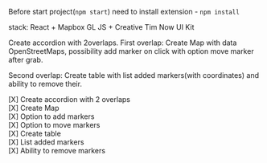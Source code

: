 Before start project(`npm start`) need to install extension - `npm install`

stack:
React + Mapbox GL JS + Creative Tim Now UI Kit

Create accordion with 2overlaps.
First overlap:
Create Map with data OpenStreetMaps, possibility add marker on click with option move marker after grab.

Second overlap:
Create table with list added markers(with coordinates) and ability to remove their.


[X] Create accordion with 2 overlaps </br>
[X] Create Map  </br>
[X] Option to add markers  </br>
[X] Option to move markers  </br>
[X] Create table  </br>
[X] List added markers  </br>
[X] Ability to remove markers   </br>

